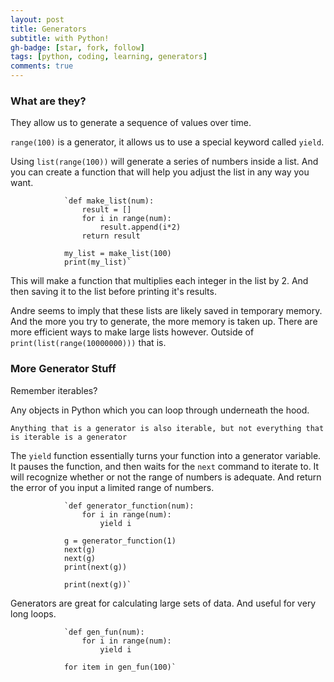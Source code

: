 ```yaml
---
layout: post
title: Generators
subtitle: with Python!
gh-badge: [star, fork, follow]
tags: [python, coding, learning, generators]
comments: true
---
```


### What are they?

They allow us to generate a sequence of values over time.

`range(100)` is a generator, it allows us to use a special keyword called `yield`.

Using `list(range(100))` will generate a series of numbers inside a list. And you can create a function that will help you adjust the list in any way you want.

                `def make_list(num):
                    result = []
                    for i in range(num):
                        result.append(i*2)
                    return result
                    
                my_list = make_list(100)
                print(my_list)`

This will make a function that multiplies each integer in the list by 2. And then saving it to the list before printing it's results.

Andre seems to imply that these lists are likely saved in temporary memory. And the more you try to generate, the more memory is taken up. There are more efficient ways to make large lists however. Outside of `print(list(range(10000000)))` that is.

### More Generator Stuff

Remember iterables?

Any objects in Python which you can loop through underneath the hood.

`Anything that is a generator is also iterable, but not everything that is iterable is a generator`

The `yield` function essentially turns your function into a generator variable. It pauses the function, and then waits for the `next` command to iterate to. It will recognize whether or not the range of numbers is adequate. And return the error of you input a limited range of numbers.

                `def generator_function(num):
                    for i in range(num):
                        yield i
                
                g = generator_function(1)
                next(g)
                next(g)
                print(next(g))
                
                print(next(g))`

Generators are great for calculating large sets of data. And useful for very long loops.

                `def gen_fun(num):
                    for i in range(num):
                        yield i
                        
                for item in gen_fun(100)`
